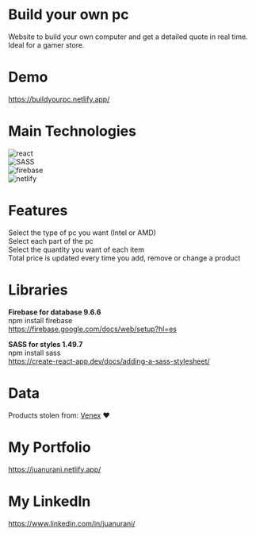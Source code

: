 # Build your own pc
Website to build your own computer and get a detailed quote in real time. Ideal for a gamer store.

# Demo
https://buildyourpc.netlify.app/

# Main Technologies
<img src="https://img.shields.io/badge/react-%2320232a.svg?style=for-the-badge&logo=react&logoColor=%2361DAFB" alt="react"><br>
<img src="https://img.shields.io/badge/SASS-hotpink.svg?style=for-the-badge&logo=SASS&logoColor=white" alt="SASS"><br>
<img src="https://img.shields.io/badge/firebase-%23039BE5.svg?style=for-the-badge&logo=firebase" alt="firebase"><br>
<img src="https://img.shields.io/badge/netlify-%23000000.svg?style=for-the-badge&logo=netlify&logoColor=#00C7B7" alt="netlify">

# Features
Select the type of pc you want (Intel or AMD)<br>
Select each part of the pc<br>
Select the quantity you want of each item<br>
Total price is updated every time you add, remove or change a product<br>

# Libraries
**Firebase for database 9.6.6**<br>
npm install firebase<br>
https://firebase.google.com/docs/web/setup?hl=es

**SASS for styles 1.49.7**<br>
npm install sass<br>
https://create-react-app.dev/docs/adding-a-sass-stylesheet/

# Data
Products stolen from: <a href="https://www.venex.com.ar" target="_blank">Venex</a> ❤️

# My Portfolio
https://juanurani.netlify.app/

# My LinkedIn
https://www.linkedin.com/in/juanurani/